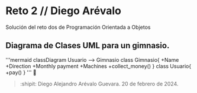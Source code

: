 # Reto 2 // Diego Arévalo
Solución del reto dos de Programación Orientada a Objetos
## Diagrama de Clases UML para un gimnasio.
'''mermaid
classDiagram
    Usuario --> Gimnasio
    class Gimnasio{
      +Name
      +Direction
      +Monthly payment
      +Machines
      +collect_money()
    }
    class Usuario{
        +pay()
    }
'''
💎
> :shipit: Diego Alejandro Arévalo Guevara. 20 de febrero de 2024.
